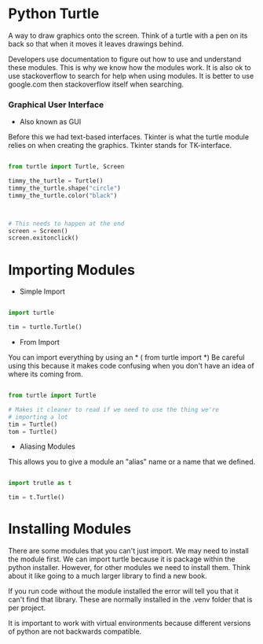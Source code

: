 # Python Turtle

A way to draw graphics onto the screen. Think of a turtle with a pen on its back so that
when it moves it leaves drawings behind.

Developers use documentation to figure out how to use and understand these modules. This
is why we know how the modules work. It is also ok to use stackoverflow to search for help
when using modules. It is better to use google.com then stackoverflow itself when
searching.

### Graphical User Interface
- Also known as GUI

Before this we had text-based interfaces. Tkinter is what the turtle module relies on when
creating the graphics. Tkinter stands for TK-interface.
```python

from turtle import Turtle, Screen

timmy_the_turtle = Turtle()
timmy_the_turtle.shape("circle")
timmy_the_turtle.color("black")



# This needs to happen at the end
screen = Screen()
screen.exitonclick()

```

# Importing Modules

- Simple Import
```python

import turtle

tim = turtle.Turtle()
```
- From Import

You can import everything by using an * ( from turtle import *)
Be careful using this because it makes code confusing when you don't have an idea of 
where its coming from.
```python

from turtle import Turtle

# Makes it cleaner to read if we need to use the thing we're
# importing a lot
tim = Turtle()
tom = Turtle()

```

- Aliasing Modules

This allows you to give a module an "alias" name or a name that we defined.
```python

import trutle as t

tim = t.Turtle()
```

# Installing Modules
There are some modules that you can't just import. We may need to install the module
first. We can import turtle because it is package within the python installer. However,
for other modules we need to install them. Think about it like going to a much larger
library to find a new book.

If you run code without the module installed the error will tell you that it can't find
that library. These are normally installed in the .venv folder that is per project.

It is important to work with virtual environments because different versions of python
are not backwards compatible. 